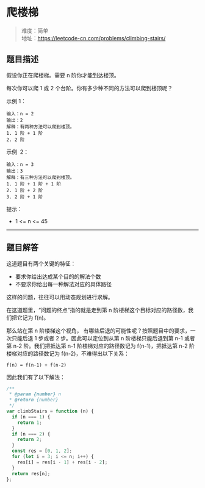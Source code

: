 # 爬楼梯

> 难度：简单  
> 地址：https://leetcode-cn.com/problems/climbing-stairs/

## 题目描述

假设你正在爬楼梯。需要 n 阶你才能到达楼顶。

每次你可以爬 1 或 2 个台阶。你有多少种不同的方法可以爬到楼顶呢？

示例 1：

```
输入：n = 2
输出：2
解释：有两种方法可以爬到楼顶。
1. 1 阶 + 1 阶
2. 2 阶
```

示例  2：

```
输入：n = 3
输出：3
解释：有三种方法可以爬到楼顶。
1. 1 阶 + 1 阶 + 1 阶
2. 1 阶 + 2 阶
3. 2 阶 + 1 阶
```

提示：

- 1 <= n <= 45

---

## 题目解答

这道题目有两个关键的特征：

- 要求你给出达成某个目的的解法个数
- 不要求你给出每一种解法对应的具体路径

这样的问题，往往可以用动态规划进行求解。

在这道题里，“问题的终点”指的就是走到第 n 阶楼梯这个目标对应的路径数，我们把它记为 f(n)。

那么站在第 n 阶楼梯这个视角， 有哪些后退的可能性呢？按照题目中的要求，一次只能后退 1 步或者 2 步。因此可以定位到从第 n 阶楼梯只能后退到第 n-1 或者第 n-2 阶。我们把抵达第 n-1 阶楼梯对应的路径数记为 f(n-1)，把抵达第 n-2 阶楼梯对应的路径数记为 f(n-2)，不难得出以下关系：

`f(n) = f(n-1) + f(n-2)`

因此我们有了以下解法：

```javascript
/**
 * @param {number} n
 * @return {number}
 */
var climbStairs = function (n) {
  if (n === 1) {
    return 1;
  }
  if (n === 2) {
    return 2;
  }
  const res = [0, 1, 2];
  for (let i = 3; i <= n; i++) {
    res[i] = res[i - 1] + res[i - 2];
  }
  return res[n];
};
```
